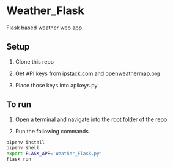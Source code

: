 # Weather_Flask
Flask based weather web app

## Setup

1. Clone this repo

2. Get API keys from [ipstack.com](https://ipstack.com/) and [openweathermap.org](https://openweathermap.org/api)

3. Place those keys into apikeys.py
    
## To run

1. Open a terminal and navigate into the root folder of the repo

2. Run the following commands

```bash
pipenv install
pipenv shell
export FLASK_APP='Weather_Flask.py'
flask run
```
